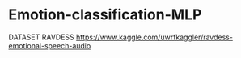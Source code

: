 # Emotion-classification-MLP

DATASET RAVDESS https://www.kaggle.com/uwrfkaggler/ravdess-emotional-speech-audio
